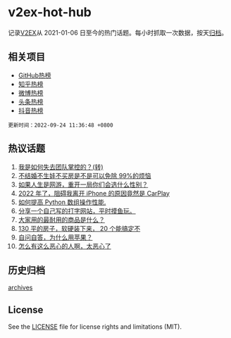 # v2ex-hot-hub

 记录[V2EX](https://www.v2ex.com/)从 2021-01-06 日至今的热门话题。每小时抓取一次数据，按天[归档](archives)。
 
 ## 相关项目

- [GitHub热榜](https://github.com/lonnyzhang423/github-hot-hub)
- [知乎热榜](https://github.com/lonnyzhang423/zhihu-hot-hub)
- [微博热榜](https://github.com/lonnyzhang423/weibo-hot-hub)
- [头条热榜](https://github.com/lonnyzhang423/toutiao-hot-hub)
- [抖音热榜](https://github.com/lonnyzhang423/douyin-hot-hub)


 `更新时间：2022-09-24 11:36:48 +0800`

## 热议话题

1. [我是如何失去团队掌控的？(转)](https://www.v2ex.com/t/882400)
1. [不结婚不生娃不买房是不是可以免除 99%的烦恼](https://www.v2ex.com/t/882436)
1. [如果人生是网游，重开一局你们会选什么性别？](https://www.v2ex.com/t/882380)
1. [2022 年了，阻碍我离开 iPhone 的原因竟然是 CarPlay](https://www.v2ex.com/t/882430)
1. [如何提高 Python 数组操作性能.](https://www.v2ex.com/t/882441)
1. [分享一个自己写的打字网站，平时摸鱼玩。](https://www.v2ex.com/t/882377)
1. [大家用的最耐用的商品是什么？](https://www.v2ex.com/t/882563)
1. [130 平的房子，软硬装下来， 20 个能搞定不](https://www.v2ex.com/t/882395)
1. [自问自答，为什么用苹果？](https://www.v2ex.com/t/882376)
1. [怎么有这么恶心的人啊，太恶心了](https://www.v2ex.com/t/882570)

## 历史归档

[archives](archives)

## License

See the [LICENSE](LICENSE) file for license rights and limitations (MIT).
